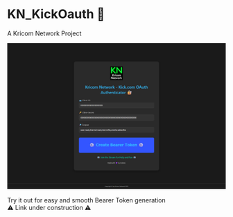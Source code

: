 # KN_KickOauth 🔐
A Kricom Network Project

![KN_KickOauth - Preview](https://github.com/Eveneo/KN_KickOauth/blob/main/.github/KN_KN_KickOauth_Preview_beta_v.0.0.0.png)

Try it out for easy and smooth Bearer Token generation<br />
⚠️ Link under construction ⚠️
